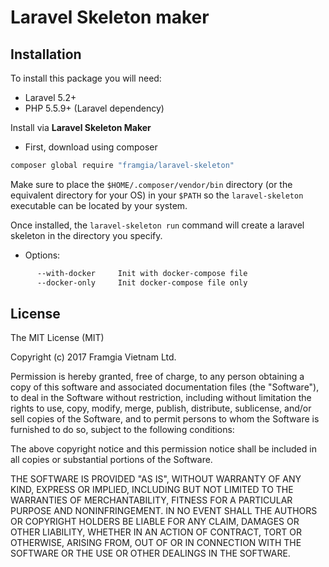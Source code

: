 # Laravel Skeleton maker

## Installation

To install this package you will need:

* Laravel 5.2+
* PHP 5.5.9+ (Laravel dependency)

Install via **Laravel Skeleton Maker**

- First, download using composer

```bash
composer global require "framgia/laravel-skeleton"
```

Make sure to place the `$HOME/.composer/vendor/bin` directory (or the equivalent directory for your OS) in your `$PATH` so the `laravel-skeleton` executable can be located by your system.

Once installed, the `laravel-skeleton run` command will create a laravel skeleton in the directory you specify.

- Options:
```bash
      --with-docker     Init with docker-compose file
      --docker-only     Init docker-compose file only
```
      
## License

The MIT License (MIT)

Copyright (c) 2017 Framgia Vietnam Ltd.

Permission is hereby granted, free of charge, to any person obtaining a copy
of this software and associated documentation files (the "Software"), to deal
in the Software without restriction, including without limitation the rights
to use, copy, modify, merge, publish, distribute, sublicense, and/or sell
copies of the Software, and to permit persons to whom the Software is
furnished to do so, subject to the following conditions:

The above copyright notice and this permission notice shall be included in all
copies or substantial portions of the Software.

THE SOFTWARE IS PROVIDED "AS IS", WITHOUT WARRANTY OF ANY KIND, EXPRESS OR
IMPLIED, INCLUDING BUT NOT LIMITED TO THE WARRANTIES OF MERCHANTABILITY,
FITNESS FOR A PARTICULAR PURPOSE AND NONINFRINGEMENT. IN NO EVENT SHALL THE
AUTHORS OR COPYRIGHT HOLDERS BE LIABLE FOR ANY CLAIM, DAMAGES OR OTHER
LIABILITY, WHETHER IN AN ACTION OF CONTRACT, TORT OR OTHERWISE, ARISING FROM,
OUT OF OR IN CONNECTION WITH THE SOFTWARE OR THE USE OR OTHER DEALINGS IN THE
SOFTWARE.